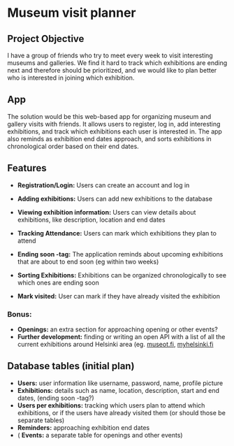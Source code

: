 # Museum visit planner

## Project Objective

I have a group of friends who try to meet every week to visit interesting museums and galleries. We find it hard to track which exhibitions are ending next and therefore should be prioritized, and we would like to plan better who is interested in joining which exhibition.

## App

The solution would be this web-based app for organizing museum and gallery visits with friends. It allows users to register, log in, add interesting exhibitions, and track which exhibitions each user is interested in. The app also reminds as exhibition end dates approach, and sorts exhibitions in chronological order based on their end dates.


## Features

* **Registration/Login:** Users can create an account and log in
* **Adding exhibitions:** Users can add new exhibitions to the database
* **Viewing exhibition information:** Users can view details about exhibitions, like description, location and end dates

* **Tracking Attendance:** Users can mark which exhibitions they plan to attend

* **Ending soon -tag:** The application reminds about upcoming exhibitions that are about to end soon (eg within two weeks)
* **Sorting Exhibitions:** Exhibitions can be organized chronologically to see which ones are ending soon

* **Mark visited:** User can mark if they have already visited the exhibition

### Bonus: 
* **Openings:** an extra section for approaching opening or other events?
* **Further development:** finding or writing an open API with a list of all the current exhibitions around Helsinki area (eg. [museot.fi](https://museot.fi/nayttelykalenteri/), [myhelsinki.fi](https://www.myhelsinki.fi/fi/search?tags=n%C3%A4yttelyt&category=events)


## Database tables (initial plan)

* **Users:** user information like username, password, name, profile picture 
* **Exhibitions:** details such as name, location, description, start and end dates, (ending soon -tag?)
* **Users per exhibitions:** tracking which users plan to attend which exhibitions, or if the users have already visited them (or should those be separate tables)
* **Reminders:** approaching exhibition end dates
* ( **Events:** a separate table for openings and other events)
